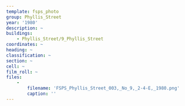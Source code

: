 ```yaml
---
template: fsps_photo
group: Phyllis_Street
year: '1980'
description: ~
buildings:
    - Phyllis_Street/9_Phyllis_Street
coordinates: ~
heading: ~
classification: ~
section: ~
cell: ~
film_roll: ~
files:
    -
        filename: 'FSPS_Phyllis_Street_003,_No_9,_2-4-E,_1980.png'
        caption: ''
---
```

